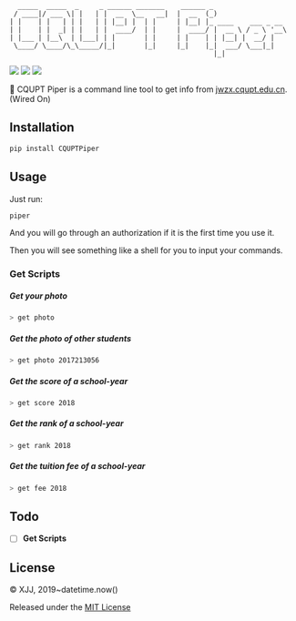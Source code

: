 ```
  _____  _____  _     _ ______ _______    ______ _
 / ____|/ ___ \| |   | |  __  \__   __|  |  __  (_)
| |    | |   | | |   | | |__| |  | |     | |__| |_ ____    ___ _ __
| |    | |  _| | |   | |  ____/  | |     |  ____/ |  __ \ / _ \ '__\
| |___ | |__\  | |___| | |       | |     | |    | | |__| |  __/ |
 \____/ \____/\_\_____/|_|       |_|     |_|    |_|  ___/ \___|_|
                                                  |_|
```

![](https://img.shields.io/badge/build-passing-brightgreen) ![](https://img.shields.io/badge/license-MIT-blue) ![](https://img.shields.io/badge/Python-3%2B-yellowgreen)

🤯 CQUPT Piper is a command line tool to get info from [jwzx.cqupt.edu.cn](jwzx.cqupt.edu.cn). (Wired On)

## Installation

```bash
pip install CQUPTPiper
```

## Usage

Just run:

```bash
piper
```

And you will go through an authorization if it is the first time you use it.

Then you will see something like a shell for you to input your commands.

### Get Scripts

##### Get your photo

```bash
> get photo
```

##### Get the photo of other students

```bash
> get photo 2017213056
```

##### Get the score of a school-year

```bash
> get score 2018
```

##### Get the rank of a school-year

```bash
> get rank 2018
```

##### Get the tuition fee of a school-year

```bash
> get fee 2018
```



## Todo

- [ ] **Get Scripts**

## License

© XJJ, 2019~datetime.now()

Released under the [MIT License](https://github.com/Mivinci/cqupt-piper/blob/master/LICENSE)